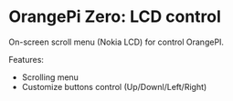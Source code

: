 # OrangePi Zero: LCD control

On-screen scroll menu (Nokia LCD) for control OrangePI.

Features:
* Scrolling menu
* Customize buttons control (Up/Downl/Left/Right)

